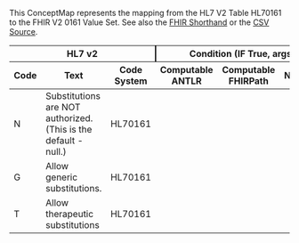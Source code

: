 
This ConceptMap represents the mapping from the HL7 V2 Table HL70161 to the FHIR V2 0161 Value Set. See also the <a href='https://github.com/HL7/v2-to-fhir/blob/master/tank/Table HL70161 to V2 0161.fsh'>FHIR Shorthand</a> or the <a href='https://github.com/HL7/v2-to-fhir/blob/master/mappings/codesystems/HL7 Concept Map_ AllowSubstitution - Sheet1.csv'>CSV Source</a>.
<table class='grid'><thead>
<tr><th colspan='3' style='border-right: 2px solid black;'>HL7 v2</th><th colspan='3' style='border-right: 2px solid black;'>Condition (IF True, args)</th><th colspan='4'>HL7 FHIR</th><th rowspan='2'>Comments</th></tr>
<tr><th>Code</th><th>Text</th><th>Code System</th><th>Computable ANTLR</th><th>Computable FHIRPath</th><th>Narrative</th><th>Code</th><th>Proposed Extension</th><th>Display</th><th>Code System</th></tr></thead>
<tbody>
<tr><td>N</td><td>Substitutions are NOT authorized. (This is the default - null.)</td><td style='border-right: 2px'>HL70161</td><td style='border-right: 2px'></td><td style='border-right: 2px'></td><td style='border-right: 2px'></td><td>N</td><td style='border-right: 2px'></td><td>Substitutions are NOT authorized. (This is the default - null.)</td><td><a href='https://hl7.org/fhir/R4/v2/0161/index.html'>http://terminology.hl7.org/CodeSystem/v2-0161</a></td><td style='border-right: 2px'></td></tr>
<tr><td>G</td><td>Allow generic substitutions.</td><td style='border-right: 2px'>HL70161</td><td style='border-right: 2px'></td><td style='border-right: 2px'></td><td style='border-right: 2px'></td><td>G</td><td style='border-right: 2px'></td><td>Allow generic substitutions.</td><td><a href='https://hl7.org/fhir/R4/v2/0161/index.html'>http://terminology.hl7.org/CodeSystem/v2-0161</a></td><td style='border-right: 2px'></td></tr>
<tr><td>T</td><td>Allow therapeutic substitutions</td><td style='border-right: 2px'>HL70161</td><td style='border-right: 2px'></td><td style='border-right: 2px'></td><td style='border-right: 2px'></td><td>T</td><td style='border-right: 2px'></td><td>Allow therapeutic substitutions</td><td><a href='https://hl7.org/fhir/R4/v2/0161/index.html'>http://terminology.hl7.org/CodeSystem/v2-0161</a></td><td style='border-right: 2px'></td></tr>
</tbody></table>

